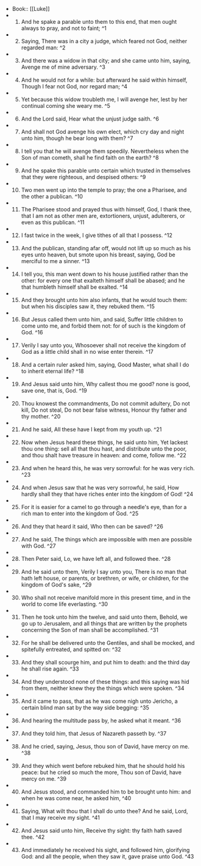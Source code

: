 - Book:: [[Luke]]
- 1. And he spake a parable unto them to this end, that men ought always to pray, and not to faint; ^1
- 2. Saying, There was in a city a judge, which feared not God, neither regarded man: ^2
- 3. And there was a widow in that city; and she came unto him, saying, Avenge me of mine adversary. ^3
- 4. And he would not for a while: but afterward he said within himself, Though I fear not God, nor regard man; ^4
- 5. Yet because this widow troubleth me, I will avenge her, lest by her continual coming she weary me. ^5
- 6. And the Lord said, Hear what the unjust judge saith. ^6
- 7. And shall not God avenge his own elect, which cry day and night unto him, though he bear long with them? ^7
- 8. I tell you that he will avenge them speedily. Nevertheless when the Son of man cometh, shall he find faith on the earth? ^8
- 9. And he spake this parable unto certain which trusted in themselves that they were righteous, and despised others: ^9
- 10. Two men went up into the temple to pray; the one a Pharisee, and the other a publican. ^10
- 11. The Pharisee stood and prayed thus with himself, God, I thank thee, that I am not as other men are, extortioners, unjust, adulterers, or even as this publican. ^11
- 12. I fast twice in the week, I give tithes of all that I possess. ^12
- 13. And the publican, standing afar off, would not lift up so much as his eyes unto heaven, but smote upon his breast, saying, God be merciful to me a sinner. ^13
- 14. I tell you, this man went down to his house justified rather than the other: for every one that exalteth himself shall be abased; and he that humbleth himself shall be exalted. ^14
- 15. And they brought unto him also infants, that he would touch them: but when his disciples saw it, they rebuked them. ^15
- 16. But Jesus called them unto him, and said, Suffer little children to come unto me, and forbid them not: for of such is the kingdom of God. ^16
- 17. Verily I say unto you, Whosoever shall not receive the kingdom of God as a little child shall in no wise enter therein. ^17
- 18. And a certain ruler asked him, saying, Good Master, what shall I do to inherit eternal life? ^18
- 19. And Jesus said unto him, Why callest thou me good? none is good, save one, that is, God. ^19
- 20. Thou knowest the commandments, Do not commit adultery, Do not kill, Do not steal, Do not bear false witness, Honour thy father and thy mother. ^20
- 21. And he said, All these have I kept from my youth up. ^21
- 22. Now when Jesus heard these things, he said unto him, Yet lackest thou one thing: sell all that thou hast, and distribute unto the poor, and thou shalt have treasure in heaven: and come, follow me. ^22
- 23. And when he heard this, he was very sorrowful: for he was very rich. ^23
- 24. And when Jesus saw that he was very sorrowful, he said, How hardly shall they that have riches enter into the kingdom of God! ^24
- 25. For it is easier for a camel to go through a needle's eye, than for a rich man to enter into the kingdom of God. ^25
- 26. And they that heard it said, Who then can be saved? ^26
- 27. And he said, The things which are impossible with men are possible with God. ^27
- 28. Then Peter said, Lo, we have left all, and followed thee. ^28
- 29. And he said unto them, Verily I say unto you, There is no man that hath left house, or parents, or brethren, or wife, or children, for the kingdom of God's sake, ^29
- 30. Who shall not receive manifold more in this present time, and in the world to come life everlasting. ^30
- 31. Then he took unto him the twelve, and said unto them, Behold, we go up to Jerusalem, and all things that are written by the prophets concerning the Son of man shall be accomplished. ^31
- 32. For he shall be delivered unto the Gentiles, and shall be mocked, and spitefully entreated, and spitted on: ^32
- 33. And they shall scourge him, and put him to death: and the third day he shall rise again. ^33
- 34. And they understood none of these things: and this saying was hid from them, neither knew they the things which were spoken. ^34
- 35. And it came to pass, that as he was come nigh unto Jericho, a certain blind man sat by the way side begging: ^35
- 36. And hearing the multitude pass by, he asked what it meant. ^36
- 37. And they told him, that Jesus of Nazareth passeth by. ^37
- 38. And he cried, saying, Jesus, thou son of David, have mercy on me. ^38
- 39. And they which went before rebuked him, that he should hold his peace: but he cried so much the more, Thou son of David, have mercy on me. ^39
- 40. And Jesus stood, and commanded him to be brought unto him: and when he was come near, he asked him, ^40
- 41. Saying, What wilt thou that I shall do unto thee? And he said, Lord, that I may receive my sight. ^41
- 42. And Jesus said unto him, Receive thy sight: thy faith hath saved thee. ^42
- 43. And immediately he received his sight, and followed him, glorifying God: and all the people, when they saw it, gave praise unto God. ^43
